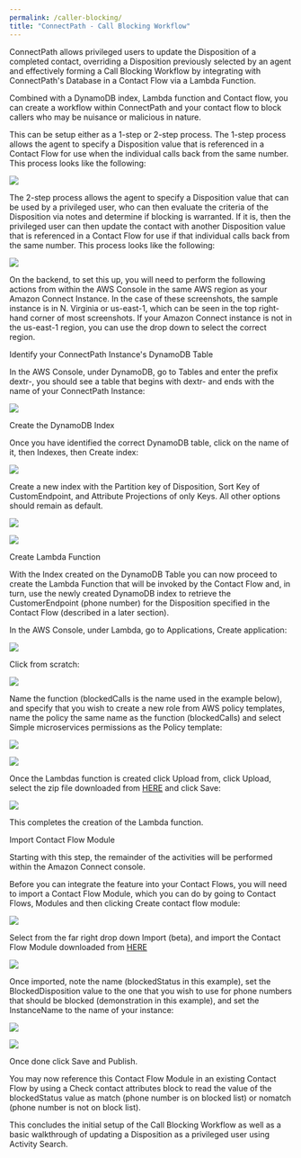```yaml
---
permalink: /caller-blocking/
title: "ConnectPath - Call Blocking Workflow"
---
```


ConnectPath allows privileged users to update the Disposition of a
completed contact, overriding a Disposition previously selected by an
agent and effectively forming a Call Blocking Workflow by integrating with
ConnectPath's Database in a Contact Flow via a Lambda Function.

Combined with a DynamoDB index, Lambda function and Contact flow, you
can create a workflow within ConnectPath and your contact flow to block
callers who may be nuisance or malicious in nature.

This can be setup either as a 1-step or 2-step process. The 1-step
process allows the agent to specify a Disposition value that is
referenced in a Contact Flow for use when the individual calls back from
the same number. This process looks like the following:

![](./caller-blocking/media/image1.png)

The 2-step process allows the agent to specify a Disposition value that
can be used by a privileged user, who can then evaluate the criteria of
the Disposition via notes and determine if blocking is warranted. If it
is, then the privileged user can then update the contact with another
Disposition value that is referenced in a Contact Flow for use if that
individual calls back from the same number. This process looks like the
following:

![](./caller-blocking/media/image2.png)

On the backend, to set this up, you will need to perform the following
actions from within the AWS Console in the same AWS region as your
Amazon Connect Instance. In the case of these screenshots, the sample
instance is in N. Virginia or us-east-1, which can be seen in the top
right-hand corner of most screenshots. If your Amazon Connect instance
is not in the us-east-1 region, you can use the drop down to select the
correct region.

Identify your ConnectPath Instance's DynamoDB Table

In the AWS Console, under DynamoDB, go to Tables and enter the prefix
dextr-, you should see a table that begins with dextr- and ends with the
name of your ConnectPath Instance:

![](./caller-blocking/media/image3.png)

Create the DynamoDB Index

Once you have identified the correct DynamoDB table, click on the name
of it, then Indexes, then Create index:

![](./caller-blocking/media/image4.png)

Create a new index with the Partition key of Disposition, Sort Key of
CustomEndpoint, and Attribute Projections of only Keys. All other
options should remain as default.

![](./caller-blocking/media/image5.png)

![](./caller-blocking/media/image6.png)

Create Lambda Function

With the Index created on the DynamoDB Table you can now proceed to
create the Lambda Function that will be invoked by the Contact Flow and,
in turn, use the newly created DynamoDB index to retrieve the
CustomerEndpoint (phone number) for the Disposition specified in the
Contact Flow (described in a later section).

In the AWS Console, under Lambda, go to Applications, Create
application:

![](./caller-blocking/media/image7.png)

Click from scratch:

![](./caller-blocking/media/image8.png)

Name the function (blockedCalls is the name used in the example below),
and specify that you wish to create a new role from AWS policy
templates, name the policy the same name as the function (blockedCalls)
and select Simple microservices permissions as the Policy template:

![](./caller-blocking/media/image9.png)

![](./caller-blocking/media/image10.png)

Once the Lambdas function is created click Upload from, click Upload,
select the zip file downloaded from [HERE](./caller-blocking/blockedCalls.zip) and click Save:

![](./caller-blocking/media/image11.png)

This completes the creation of the Lambda function.

Import Contact Flow Module

Starting with this step, the remainder of the activities will be
performed within the Amazon Connect console.

Before you can integrate the feature into your Contact Flows, you will
need to import a Contact Flow Module, which you can do by going to
Contact Flows, Modules and then clicking Create contact flow module:

![](./caller-blocking/media/image12.png)

Select from the far right drop down Import (beta), and import the
Contact Flow Module downloaded from [HERE](./caller-blocking/blockedStatus)

![](./caller-blocking/media/image13.png)

Once imported, note the name (blockedStatus in this example), set the
BlockedDisposition value to the one that you wish to use for phone
numbers that should be blocked (demonstration in this example), and set
the InstanceName to the name of your instance:

![](./caller-blocking/media/image14.png)

![](./caller-blocking/media/image15.png)

Once done click Save and Publish.

You may now reference this Contact Flow Module in an existing Contact
Flow by using a Check contact attributes block to read the value of the
blockedStatus value as match (phone number is on blocked list) or
nomatch (phone number is not on block list).

This concludes the initial setup of the Call Blocking Workflow as well
as a basic walkthrough of updating a Disposition as a privileged user
using Activity Search.
